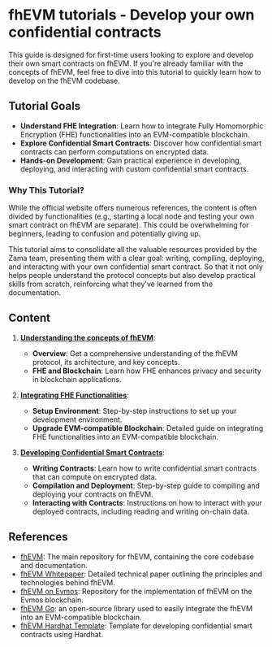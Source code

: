 # fhEVM tutorials - Develop your own confidential contracts

This guide is designed for first-time users looking to explore and develop their own smart contracts on fhEVM. If you're already familiar with the concepts of fhEVM, feel free to dive into this tutorial to quickly learn how to develop on the fhEVM codebase.

## Tutorial Goals

- **Understand FHE Integration**: Learn how to integrate Fully Homomorphic Encryption (FHE) functionalities into an EVM-compatible blockchain.
- **Explore Confidential Smart Contracts**: Discover how confidential smart contracts can perform computations on encrypted data.
- **Hands-on Development**: Gain practical experience in developing, deploying, and interacting with custom confidential smart contracts.

### Why This Tutorial?

While the official website offers numerous references, the content is often divided by functionalities (e.g., starting a local node and testing your own smart contract on fhEVM are separate). This could be overwhelming for beginners, leading to confusion and potentially giving up.

This tutorial aims to consolidate all the valuable resources provided by the Zama team, presenting them with a clear goal: writing, compiling, deploying, and interacting with your own confidential smart contract. So that it not only helps people understand the protocol concepts but also develop practical skills from scratch, reinforcing what they've learned from the documentation.

## Content

1. [**Understanding the concepts of fhEVM**](https://github.com/moven0831/fhevm-tutorials/blob/main/docs/chapter-1-concepts.md): 
    - **Overview**: Get a comprehensive understanding of the fhEVM protocol, its architecture, and key concepts.
   - **FHE and Blockchain**: Learn how FHE enhances privacy and security in blockchain applications.

2. [**Integrating FHE Functionalities**](https://github.com/moven0831/fhevm-tutorials/blob/main/docs/chapter-2-local-build.md): 
   - **Setup Environment**: Step-by-step instructions to set up your development environment.
   - **Upgrade EVM-compatible Blockchain**: Detailed guide on integrating FHE functionalities into an EVM-compatible blockchain.

3. [**Developing Confidential Smart Contracts**](https://github.com/moven0831/fhevm-tutorials/blob/main/docs/chapter-3-fhevm-contract.md): 
   - **Writing Contracts**: Learn how to write confidential smart contracts that can compute on encrypted data.
   - **Compilation and Deployment**: Step-by-step guide to compiling and deploying your contracts on fhEVM.
   - **Interacting with Contracts**: Instructions on how to interact with your deployed contracts, including reading and writing on-chain data.

## References

- [fhEVM](https://github.com/zama-ai/fhevm): The main repository for fhEVM, containing the core codebase and documentation.
- [fhEVM Whitepaper](https://github.com/zama-ai/fhevm/blob/main/fhevm-whitepaper.pdf): Detailed technical paper outlining the principles and technologies behind fhEVM.
- [fhEVM on Evmos](https://github.com/zama-ai/fhevm-evmos): Repository for the implementation of fhEVM on the Evmos blockchain.
- [fhEVM Go](https://github.com/zama-ai/fhevm-go): an open-source library used to easily integrate the fhEVM into an EVM-compatible blockchain.
- [fhEVM Hardhat Template](https://github.com/zama-ai/fhevm-hardhat-template): Template for developing confidential smart contracts using Hardhat.
